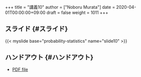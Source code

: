 +++
title = "講義10"
author = ["Noboru Murata"]
date = 2020-04-01T00:00:00+09:00
draft = false
weight = 1011
+++

## スライド {#スライド}

{{< myslide base="probability-statistics" name="slide10" >}}


## ハンドアウト {#ハンドアウト}

-   [PDF file](https://noboru-murata.github.io/probability-statistics/pdfs/slide10.pdf)